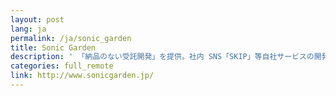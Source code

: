 ```yaml
---
layout: post
lang: ja
permalink: /ja/sonic_garden
title: Sonic Garden
description: ' 「納品のない受託開発」を提供。社内 SNS「SKIP」等自社サービスの開発・運用。 '
categories: full_remote
link: http://www.sonicgarden.jp/
---
```

